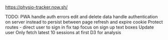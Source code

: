 https://physio-tracker.now.sh/

TODO:
PWA
handle auth errors
edit and delete data
handle authentication on server instead to persist between page refresh and expire cookie
Protect routes - direct user to sign in
fix tap focus on sign up text boxes
Update user
Only fetch latest 10 sessions at first
D3 for analysis